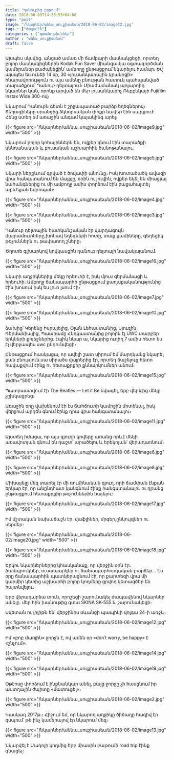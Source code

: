 ```yaml
---
title: "դանուբից բաթում"
date: 2018-06-03T14:38:55+04:00
type: "post"
image: "/նկարներ/աննա_սուքիասեան/2018-06-02/image12.jpg"
tags : ["ժապաւէն"]
categories : ["պատմութիւններ"]
author : "աննա_սուքիասեան"
draft: false
--- 
```


Այսպես սկսվեց․ անցած ամառ  մի ճամբարի մասնակցեցի, որտեղ բոլոր մասնակիցներին  Kodak Fun Saver միանգամյա օգտագործման կամերաներ բաժանեցին՝ ամբողջ ընթացքում նկարելու համար։ Եվ այսպես ես ունեի 14 օր, 30  «լուսանկարային կրակոցի» հնարավորություն ու այս ամենը բնության հատուկ պահպանված տարածքում՝ Դանուբ դելտայում։ Միաժամանակ պոլարոիդ նկարներ կան, որոնք արված են մեր լուսանկարիչ Ռեբբեկայի Fujifilm Instax Wide 300-ով։

Նկարում Դանուբն գետն է շրջապատած բարձր եղեգներով։ Տեղացիները սրանցից ձկնորսական փոքր նավեր էին սարքում։ Հենց ստեղ եմ առաջին անգամ կայակինգ արել։ 

{{< figure src="/նկարներ/աննա_սուքիասեան/2018-06-02/image9.jpg" width="500" >}}

Նկարում բոլոր կոհայիններն են, ովքեր գնում էին տարածքի կենդանական և բուսական աշխարհին ծանոթանալու։

{{< figure src="/նկարներ/աննա_սուքիասեան/2018-06-02/image5.jpg" width="500" >}}

Նկարի ներքևում գրված է ծովափի անունը։ Իսկ Խոտածածկ ավազի վրա հանգստանում են մայքլը, օրին ու յուվին, ովքեր եկել են միացյալ նահանգներից ու մի ամբողջ ամիս փորձում էին բացահայտել արևելյան եվրոպան։

{{< figure src="/նկարներ/աննա_սուքիասեան/2018-06-02/image4.jpg" width="500" >}}

{{< figure src="/նկարներ/աննա_սուքիասեան/2018-06-02/image3.jpg" width="500" >}}

Դանուբ դելտային հատկանշական էր վարդագույն մայրամուտները,խոնավ եղեգների հոտը, տաք քամիները, գեղեցիկ թռչուններն ու թափառող շները։

Ծղոտե գլխարկով կովկասցին դանուբ դելտայի նավակայանում։

{{< figure src="/նկարներ/աննա_սուքիասեան/2018-06-02/image16.jpg" width="500" >}}

Նկարի աղջիկներից մեկը հրեուհի է, իսկ մյուս գերմանացի և հրեուհի։ Ամբողջ ճանապարհի ընթացքում քաղաքականությունից էին խոսում իսկ ես լուռ լսում էի։

{{< figure src="/նկարներ/աննա_սուքիասեան/2018-06-02/image7.jpg" width="500" >}}

{{< figure src="/նկարներ/աննա_սուքիասեան/2018-06-02/image10.jpg" width="500" >}}

ձախից՝ Կերենը Իսրայելից, Օլան Լեհաստանից, Սյուզին Գերմանիայից, Պաարամը Հնդկաստանից բոլորն էլ UWC տարբեր երկների քոլեջներից․ էպիկ նկար ա, նկարից ուղիղ 7 ամիս հետո ես էլ վերջապես uwc ընդունվեցի։

Ընթացքում հասկացա, որ ավելի շատ սիրում եմ մարդկանց նկարել քան բնություն․սա սիրածս վայրերից էր, որտեղ ճաշելուց հետո հավաքվում էինք ու հետաքրքիր քննարկումներ անում։

{{< figure src="/նկարներ/աննա_սուքիասեան/2018-06-02/image15.jpg" width="500" >}}

Պատրաստվում էի The Beatles — Let it Be նվագել, երբ վերևից մեկը չըխկացրեց։

Առաջին օրը վախենում էի էս ճահճուտի կամրջին մոտենալ, իսկ վերջում արդեն գնում էինք դրա վրա հանգստանալու։

{{< figure src="/նկարներ/աննա_սուքիասեան/2018-06-02/image11.jpg" width="500" >}}

Այստեղ իմացա, որ այս գյուղի կովերը առանց որևէ մեկի առավոտյան գնում են դաշտ՝ արածելու և երեկոյան՝ վերադառնում։

{{< figure src="/նկարներ/աննա_սուքիասեան/2018-06-02/image6.jpg" width="500" >}}

{{< figure src="/նկարներ/աննա_սուքիասեան/2018-06-02/image8.jpg" width="500" >}}

Միխայելը մեզ տարել էր մի ռումինական գյուղ, որի ճամփան էնքան երկար էր, որ անընդհատ կանգնում էինք հանգստանալու ու դրանց ընթացքում հետաքրքիր թռչուններին նայելու։

{{< figure src="/նկարներ/աննա_սուքիասեան/2018-06-02/image17.jpg" width="500" >}}

Իմ մշտական նախաճաշն էր․ վաֆլիներ, մրգեր,ընկույզներ  ու սերմեր։

{{< figure src="/նկարներ/աննա_սուքիասեան/2018-06-02/image20.jpg" width="500" >}}

{{< figure src="/նկարներ/աննա_սուքիասեան/2018-06-02/image18.jpg" width="500" >}}

Երկու նկարներներից կհասկանաք, որ վերջին օրն էր․ ճամպրուկներ, ուսապարկեր ու ճանապարհորդական բարձեր… Էս օրը ճանապարհին պատկերացնում էի, որ քարտեզի վրա մի կարմիր կետից աշխարհի բոլոր կողմերը ցրվող կետագծեր են հայտնվելու։


Երբ վերադարձա տուն, որոշեցի շարունակել ժապավենով  նկարներ անելը․ մեր հին խանութից գտա SKINA SK-555 և  շարունակեցի։

Սվետան ու լիլիթն են՝ վերջինիս սևանցի պապիկի վոլգա 24-ի առջև։

{{< figure src="/նկարներ/աննա_սուքիասեան/2018-06-02/image12.jpg" width="500" >}}

Իմ «բոբ մառլին» ջորջն է, ով ամեն օր «don՛t worry, be happy» է «շնչում»։

{{< figure src="/նկարներ/աննա_սուքիասեան/2018-06-02/image14.jpg" width="500" >}}

{{< figure src="/նկարներ/աննա_սուքիասեան/2018-06-02/image19.jpg" width="500" >}}

Օթէոսը փորձում է ինքնանկար անել, բայց ջորջը չի հասցնում իր աստղային ժպիտը «մատուցել»։

{{< figure src="/նկարներ/աննա_սուքիասեան/2018-06-02/image2.jpg" width="500" >}}

Կասկադ 2017թ․։ Հիշում եմ, որ նկարող աղջիկը ծիծաղը հազիվ էր զսպում՝ թե ինչ կամերայով էր նկարում մեզ։

{{< figure src="/նկարներ/աննա_սուքիասեան/2018-06-02/image13.jpg" width="500" >}}

Նկարվել է Մադոյի կողմից երբ միասին բաթումի road trip էինք գնացել։

